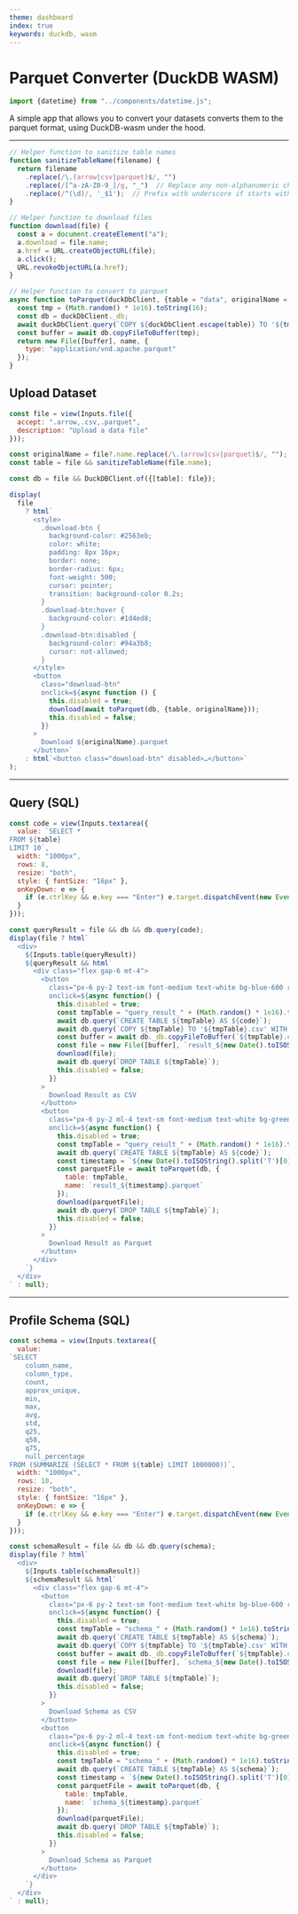 ```yaml
---
theme: dashboard
index: true
keywords: duckdb, wasm
---
```


# Parquet Converter (DuckDB WASM)

```js
import {datetime} from "../components/datetime.js";
```

<div class="datetime-container">
  <div id="datetime"></div>
</div>
A simple app that allows you to convert your datasets converts them to the parquet format, using DuckDB-wasm under the hood.

---

```js
// Helper function to sanitize table names
function sanitizeTableName(filename) {
  return filename
    .replace(/\.(arrow|csv|parquet)$/, "")
    .replace(/[^a-zA-Z0-9_]/g, "_")  // Replace any non-alphanumeric chars with underscore
    .replace(/^(\d)/, '_$1');  // Prefix with underscore if starts with number
}

// Helper function to download files
function download(file) {
  const a = document.createElement("a");
  a.download = file.name;
  a.href = URL.createObjectURL(file);
  a.click();
  URL.revokeObjectURL(a.href);
}

// Helper function to convert to parquet
async function toParquet(duckDbClient, {table = "data", originalName = table, name = `${originalName}.parquet`} = {}) {
  const tmp = (Math.random() * 1e16).toString(16);
  const db = duckDbClient._db;
  await duckDbClient.query(`COPY ${duckDbClient.escape(table)} TO '${tmp}' (FORMAT PARQUET, COMPRESSION GZIP)`);
  const buffer = await db.copyFileToBuffer(tmp);
  return new File([buffer], name, {
    type: "application/vnd.apache.parquet"
  });
}
```

## Upload Dataset

```js
const file = view(Inputs.file({
  accept: ".arrow,.csv,.parquet",
  description: "Upload a data file"
}));
```

```js
const originalName = file?.name.replace(/\.(arrow|csv|parquet)$/, "");
const table = file && sanitizeTableName(file.name);
```

```js
const db = file && DuckDBClient.of({[table]: file});
```

```js
display(
  file
    ? html`
      <style>
        .download-btn {
          background-color: #2563eb;
          color: white;
          padding: 8px 16px;
          border: none;
          border-radius: 6px;
          font-weight: 500;
          cursor: pointer;
          transition: background-color 0.2s;
        }
        .download-btn:hover {
          background-color: #1d4ed8;
        }
        .download-btn:disabled {
          background-color: #94a3b8;
          cursor: not-allowed;
        }
      </style>
      <button
        class="download-btn"
        onclick=${async function () {
          this.disabled = true;
          download(await toParquet(db, {table, originalName}));
          this.disabled = false;
        }}
      >
        Download ${originalName}.parquet
      </button>`
    : html`<button class="download-btn" disabled>…</button>`
);
```

<!-- ```js
display(
  file
    ? html`
      <button
         class="px-6 py-2 ml-4 text-sm font-medium text-white bg-green-600 rounded-md hover:bg-green-700 disabled:bg-green-400"
          onclick=${async function () {
          this.disabled = true;
          download(await toParquet(db, {table, originalName}));
          this.disabled = false;
        }}
      >
        Download ${originalName}.parquet
      </button>`
    : html`<button class="download-btn" disabled>…</button>`
);
``` -->

---

## Query (SQL)

```js
const code = view(Inputs.textarea({
  value: `SELECT *
FROM ${table}
LIMIT 10`,
  width: "1000px",
  rows: 8,
  resize: "both",
  style: { fontSize: "16px" },
  onKeyDown: e => {
    if (e.ctrlKey && e.key === "Enter") e.target.dispatchEvent(new Event("input"));
  }
}));
```

```js
const queryResult = file && db && db.query(code);
display(file ? html`
  <div>
    ${Inputs.table(queryResult)}
    ${queryResult && html`
      <div class="flex gap-6 mt-4">
        <button
          class="px-6 py-2 text-sm font-medium text-white bg-blue-600 rounded-md hover:bg-blue-700 disabled:bg-blue-400"
          onclick=${async function() {
            this.disabled = true;
            const tmpTable = "query_result_" + (Math.random() * 1e16).toString(16);
            await db.query(`CREATE TABLE ${tmpTable} AS ${code}`);
            await db.query(`COPY ${tmpTable} TO '${tmpTable}.csv' WITH (FORMAT CSV, HEADER)`);
            const buffer = await db._db.copyFileToBuffer(`${tmpTable}.csv`);
            const file = new File([buffer], `result_${new Date().toISOString().split('T')[0]}_${new Date().toTimeString().split(' ')[0].replace(/:/g, '-')}.csv`, { type: "text/csv" });
            download(file);
            await db.query(`DROP TABLE ${tmpTable}`);
            this.disabled = false;
          }}
        >
          Download Result as CSV
        </button>
        <button
          class="px-6 py-2 ml-4 text-sm font-medium text-white bg-green-600 rounded-md hover:bg-green-700 disabled:bg-green-400"
          onclick=${async function() {
            this.disabled = true;
            const tmpTable = "query_result_" + (Math.random() * 1e16).toString(16);
            await db.query(`CREATE TABLE ${tmpTable} AS ${code}`);
            const timestamp = `${new Date().toISOString().split('T')[0]}_${new Date().toTimeString().split(' ')[0].replace(/:/g, '-')}`;
            const parquetFile = await toParquet(db, {
              table: tmpTable,
              name: `result_${timestamp}.parquet`
            });
            download(parquetFile);
            await db.query(`DROP TABLE ${tmpTable}`);
            this.disabled = false;
          }}
        >
          Download Result as Parquet
        </button>
      </div>
    `}
  </div>
` : null);
```

---

## Profile Schema (SQL)

```js
const schema = view(Inputs.textarea({
  value: 
`SELECT 
    column_name, 
    column_type, 
    count, 
    approx_unique, 
    min, 
    max, 
    avg, 
    std, 
    q25, 
    q50, 
    q75, 
    null_percentage 
FROM (SUMMARIZE (SELECT * FROM ${table} LIMIT 1000000))`,
  width: "1000px",
  rows: 10,
  resize: "both",
  style: { fontSize: "16px" },
  onKeyDown: e => {
    if (e.ctrlKey && e.key === "Enter") e.target.dispatchEvent(new Event("input"));
  }
}));
```

```js
const schemaResult = file && db && db.query(schema);
display(file ? html`
  <div>
    ${Inputs.table(schemaResult)}
    ${schemaResult && html`
      <div class="flex gap-6 mt-4">
        <button
          class="px-6 py-2 text-sm font-medium text-white bg-blue-600 rounded-md hover:bg-blue-700 disabled:bg-blue-400"
          onclick=${async function() {
            this.disabled = true;
            const tmpTable = "schema_" + (Math.random() * 1e16).toString(16);
            await db.query(`CREATE TABLE ${tmpTable} AS ${schema}`);
            await db.query(`COPY ${tmpTable} TO '${tmpTable}.csv' WITH (FORMAT CSV, HEADER)`);
            const buffer = await db._db.copyFileToBuffer(`${tmpTable}.csv`);
            const file = new File([buffer], `schema_${new Date().toISOString().split('T')[0]}_${new Date().toTimeString().split(' ')[0].replace(/:/g, '-')}.csv`, { type: "text/csv" });
            download(file);
            await db.query(`DROP TABLE ${tmpTable}`);
            this.disabled = false;
          }}
        >
          Download Schema as CSV
        </button>
        <button
          class="px-6 py-2 ml-4 text-sm font-medium text-white bg-green-600 rounded-md hover:bg-green-700 disabled:bg-green-400"
          onclick=${async function() {
            this.disabled = true;
            const tmpTable = "schema_" + (Math.random() * 1e16).toString(16);
            await db.query(`CREATE TABLE ${tmpTable} AS ${schema}`);
            const timestamp = `${new Date().toISOString().split('T')[0]}_${new Date().toTimeString().split(' ')[0].replace(/:/g, '-')}`;
            const parquetFile = await toParquet(db, {
              table: tmpTable,
              name: `schema_${timestamp}.parquet`
            });
            download(parquetFile);
            await db.query(`DROP TABLE ${tmpTable}`);
            this.disabled = false;
          }}
        >
          Download Schema as Parquet
        </button>
      </div>
    `}
  </div>
` : null);
```
